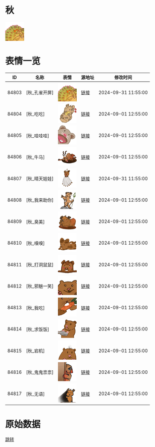 # 秋

<img src="./cover.png" height="60" alt="cover" />

# 表情一览

|ID|名称|表情|源地址|修改时间|
|----|----|----|----|----|
|84803|[秋_孔雀开屏]|<img src="./pic/084803_%5B秋_孔雀开屏%5D.png" height="60" alt="孔雀开屏"/>|[链接](https://i0.hdslb.com/bfs/garb/b3697490444304ff8ef054e378d1c48f04d3232a.png)|2024-09-31 11:55:00|
|84804|[秋_吃吃]|<img src="./pic/084804_%5B秋_吃吃%5D.png" height="60" alt="吃吃"/>|[链接](https://i0.hdslb.com/bfs/garb/0585a5fdfb5bf381df0025a78b3d402873ba59b2.png)|2024-09-01 12:55:00|
|84805|[秋_哇哇哇]|<img src="./pic/084805_%5B秋_哇哇哇%5D.png" height="60" alt="哇哇哇"/>|[链接](https://i0.hdslb.com/bfs/garb/d510cacf427b4f0ed32d05f8cc2437c5b46fecfd.png)|2024-09-01 12:55:00|
|84806|[秋_牛马]|<img src="./pic/084806_%5B秋_牛马%5D.png" height="60" alt="牛马"/>|[链接](https://i0.hdslb.com/bfs/garb/fb334fcaecff7fee1558009f94cf984d80c60b29.png)|2024-09-01 12:55:00|
|84807|[秋_晴天娃娃]|<img src="./pic/084807_%5B秋_晴天娃娃%5D.png" height="60" alt="晴天娃娃"/>|[链接](https://i0.hdslb.com/bfs/garb/e154a7ce89e48f37075b7863940dae0a3fcc7c3d.png)|2024-09-31 11:55:00|
|84808|[秋_我来助你]|<img src="./pic/084808_%5B秋_我来助你%5D.png" height="60" alt="我来助你"/>|[链接](https://i0.hdslb.com/bfs/garb/2800c9b1847d7b2ae091d654d97a674efa4ea1dd.png)|2024-09-01 12:55:00|
|84809|[秋_臭美]|<img src="./pic/084809_%5B秋_臭美%5D.png" height="60" alt="臭美"/>|[链接](https://i0.hdslb.com/bfs/garb/a5d45a718a1b69036afe74ee8bd860135da1bc23.png)|2024-09-01 12:55:00|
|84810|[秋_嗅嗅]|<img src="./pic/084810_%5B秋_嗅嗅%5D.png" height="60" alt="嗅嗅"/>|[链接](https://i0.hdslb.com/bfs/garb/1997aafc16e0ba629d8feb01bb56571789dcf071.png)|2024-09-01 12:55:00|
|84811|[秋_打洞鼠鼠]|<img src="./pic/084811_%5B秋_打洞鼠鼠%5D.png" height="60" alt="打洞鼠鼠"/>|[链接](https://i0.hdslb.com/bfs/garb/38a5a9ffa34cabd573a0c6eeba0ae2a5a36839d4.png)|2024-09-01 12:55:00|
|84812|[秋_邪魅一笑]|<img src="./pic/084812_%5B秋_邪魅一笑%5D.png" height="60" alt="邪魅一笑"/>|[链接](https://i0.hdslb.com/bfs/garb/2314da654f07c03b5510796912d75777374ffa2c.png)|2024-09-01 12:55:00|
|84813|[秋_我吃]|<img src="./pic/084813_%5B秋_我吃%5D.png" height="60" alt="我吃"/>|[链接](https://i0.hdslb.com/bfs/garb/34a728d771bfd84cf19988b4dd653fe21260706d.png)|2024-09-01 12:55:00|
|84814|[秋_求饭饭]|<img src="./pic/084814_%5B秋_求饭饭%5D.png" height="60" alt="求饭饭"/>|[链接](https://i0.hdslb.com/bfs/garb/8e07c0d152dcef295035ff2387c598a0cfdc1a11.png)|2024-09-01 12:55:00|
|84815|[秋_宕机]|<img src="./pic/084815_%5B秋_宕机%5D.png" height="60" alt="宕机"/>|[链接](https://i0.hdslb.com/bfs/garb/ddc4a1fa814c316e041db36ead612341523be621.png)|2024-09-01 12:55:00|
|84816|[秋_鬼鬼祟祟]|<img src="./pic/084816_%5B秋_鬼鬼祟祟%5D.png" height="60" alt="鬼鬼祟祟"/>|[链接](https://i0.hdslb.com/bfs/garb/38862a90f2066a4b2e5594716a22947087ed47d7.png)|2024-09-01 12:55:00|
|84817|[秋_无语]|<img src="./pic/084817_%5B秋_无语%5D.png" height="60" alt="无语"/>|[链接](https://i0.hdslb.com/bfs/garb/b3e41be947285bbb73eed98dfe7b35289532e3f1.png)|2024-09-01 12:55:00|

# 原始数据

[跳转](./raw.json)


